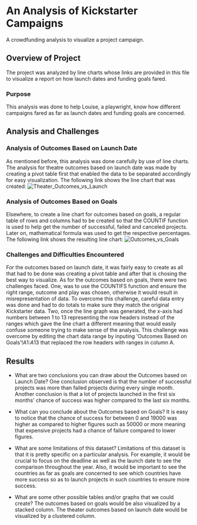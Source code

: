 # An Analysis of Kickstarter Campaigns
A crowdfunding analysis to visualize a project campaign.
## Overview of Project
The project was analyzed by line charts whose links are provided in this file to visualize a report on how launch dates and funding goals fared.
### Purpose
This analysis was done to help Louise, a playwright, know how different campaigns fared as far as launch dates and funding goals are concerned.
## Analysis and Challenges
### Analysis of Outcomes Based on Launch Date
As mentioned before, this analysis was done carefully by use of line charts. The analysis for theatre outcomes based on launch date was made by creating a pivot table first that enabled the data to be separated accordingly for easy visualization. The following link shows the line chart that was created: ![Theater_Outcomes_vs_Launch](https://user-images.githubusercontent.com/101376325/160323979-97acae3a-461b-4ce4-9517-3c50a11f2459.png)
### Analysis of Outcomes Based on Goals
 Elsewhere, to create a line chart for outcomes based on goals, a regular table of rows and columns had to be created so that the COUNTIF function is used to help get the number of successful, failed and canceled projects. Later on, mathematical formula was used to get the respective percentages. The following link shows the resulting line chart: ![Outcomes_vs_Goals](https://user-images.githubusercontent.com/101376325/160323863-4d5cdf6e-0d5f-4cd7-a516-d7ee5ce4747a.png)

### Challenges and Difficulties Encountered
For the outcomes based on launch date, it was fairly easy to create as all that had to be done was creating a pivot table and after that is chosing the best way to visualize. As for the outcomes based on goals, there were two challenges faced. One, was to use the COUNTIFS function and ensure the right range, outcome and play was chosen, otherwise it would result in misrepresentation of data. To overcome this challenge, careful data entry was done and had to do totals to make sure they match the original Kickstarter data. Two, once the line graph was generated, the x-axis had numbers between 1 to 13 representing the row headers instead of the ranges which gave the line chart a different meaning that would easily confuse someone trying to make sense of the analysis. This challenge was overcome by editing the chart data range by inputing 'Outcomes Based on Goals'!$A$1:$A$13 that replaced the row headers with ranges in column A.
## Results

- What are two conclusions you can draw about the Outcomes based on Launch Date?
One conclusion observed is that the number of successful projects was more than failed projects during every single month.
Another conclusion is that a lot of projects launched in the first six months' chance of success was higher compared to the last six months. 

- What can you conclude about the Outcomes based on Goals?
It is easy to notice that the chance of success for between 0 and 19000 was higher as compared to higher figures such as 50000 or more meaning that expensive projects had a chance of failure compared to lower figures.
- What are some limitations of this dataset?
Limitations of this dataset is that it is pretty specific on a particular analysis. For example, it would be crucial to focus on the deadline as well as the launch date to see the comparison throughout the year. Also, it would be important to see the countries as far as goals are concerned to see which countries have more success so as to launch projects in such countries to ensure more success.
- What are some other possible tables and/or graphs that we could create?
The outcomes based on goals would be also visualized by a stacked column. The theater outcomes based on launch date would be visualized by a clustered column. 
